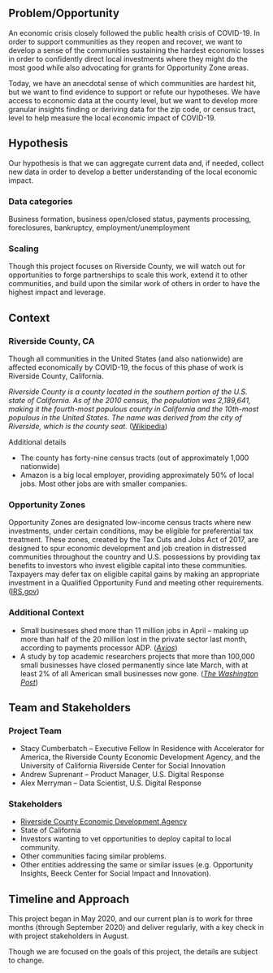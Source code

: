 ## Problem/Opportunity 
An economic crisis closely followed the public health crisis of COVID-19. In order to support communities as they reopen and recover, we want to develop a sense of the communities sustaining the hardest economic losses in order to confidently direct local investments where they might do the most good while also advocating for grants for Opportunity Zone areas.

Today, we have an anecdotal sense of which communities are hardest hit, but we want to find evidence to support or refute our hypotheses. We have access to economic data at the county level, but we want to develop more granular insights finding or deriving data for the zip code, or census tract, level to help measure the local economic impact of COVID-19.

## Hypothesis
Our hypothesis is that we can aggregate current data and, if needed, collect new data in order to develop a better understanding of the local economic impact. 

### Data categories
Business formation, business open/closed status, payments processing, foreclosures, bankruptcy, employment/unemployment

### Scaling 
Though this project focuses on Riverside County, we will watch out for opportunities to forge partnerships to scale this work, extend it to other communities, and build upon the similar work of others in order to have the highest impact and leverage.

## Context
### Riverside County, CA
Though all communities in the United States (and also nationwide) are affected economically by COVID-19, the focus of this phase of work is Riverside County, California. 

_Riverside County is a county located in the southern portion of the U.S. state of California. As of the 2010 census, the population was 2,189,641, making it the fourth-most populous county in California and the 10th-most populous in the United States. The name was derived from the city of Riverside, which is the county seat._ ([Wikipedia](https://en.wikipedia.org/wiki/Riverside_County,_California))

Additional details
 - The county has forty-nine census tracts (out of approximately 1,000 nationwide)
 - Amazon is a big local employer, providing approximately 50% of local jobs. Most other jobs are with smaller companies. 

### Opportunity Zones
Opportunity Zones are designated low-income census tracts where new investments, under certain conditions, may be eligible for preferential tax treatment. These zones, created by the Tax Cuts and Jobs Act of 2017, are designed to spur economic development and job creation in distressed communities throughout the country and U.S. possessions by providing tax benefits to investors who invest eligible capital into these communities. Taxpayers may defer tax on eligible capital gains by making an appropriate investment in a Qualified Opportunity Fund and meeting other requirements. ([IRS.gov](https://www.irs.gov/newsroom/opportunity-zones-frequently-asked-questions))

### Additional Context
 - Small businesses shed more than 11 million jobs in April – making up more than half of the 20 million lost in the private sector last month, according to payments processor ADP. ([_Axios_](https://www.axios.com/reckoning-small-business-coronavirus-fa6affe7-2458-459f-91d6-76f191ccb23e.html))
 - A study by top academic researchers projects that more than 100,000 small businesses have closed permanently since late March, with at least 2% of all American small businesses now gone. ([_The Washington Post_](https://www.washingtonpost.com/business/2020/05/12/small-business-used-define-americas-economy-pandemic-could-end-that-forever/))

## Team and Stakeholders
### Project Team
 - Stacy Cumberbatch – Executive Fellow In Residence with Accelerator for America, the Riverside County Economic Development Agency, and the University of California Riverside Center for Social Innovation
 - Andrew Suprenant – Product Manager, U.S. Digital Response
 - Alex Merryman – Data Scientist, U.S. Digital Response
 
 ### Stakeholders
 - [Riverside County Economic Development Agency](https://rivcoeda.org/)
 - State of California
 - Investors wanting to vet opportunities to deploy capital to local community. 
 - Other communities facing similar problems.
 - Other entities addressing the same or similar issues (e.g. Opportunity Insights, Beeck Center for Social Impact and Innovation).

## Timeline and Approach
This project began in May 2020, and our current plan is to work for three months (through September 2020) and deliver regularly, with a key check in with project stakeholders in August. 

Though we are focused on the goals of this project, the details are subject to change.
